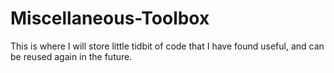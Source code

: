 # Miscellaneous-Toolbox
This is where I will store little tidbit of code that I have found useful, and can be reused again in the future.
